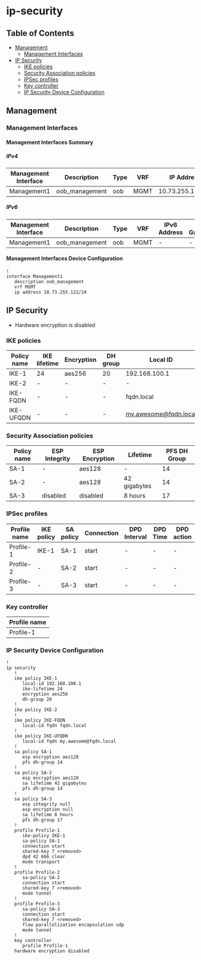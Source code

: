 # ip-security

## Table of Contents

- [Management](#management)
  - [Management Interfaces](#management-interfaces)
- [IP Security](#ip-security-1)
  - [IKE policies](#ike-policies)
  - [Security Association policies](#security-association-policies)
  - [IPSec profiles](#ipsec-profiles)
  - [Key controller](#key-controller)
  - [IP Security Device Configuration](#ip-security-device-configuration)

## Management

### Management Interfaces

#### Management Interfaces Summary

##### IPv4

| Management Interface | Description | Type | VRF | IP Address | Gateway |
| -------------------- | ----------- | ---- | --- | ---------- | ------- |
| Management1 | oob_management | oob | MGMT | 10.73.255.122/24 | 10.73.255.2 |

##### IPv6

| Management Interface | Description | Type | VRF | IPv6 Address | IPv6 Gateway |
| -------------------- | ----------- | ---- | --- | ------------ | ------------ |
| Management1 | oob_management | oob | MGMT | - | - |

#### Management Interfaces Device Configuration

```eos
!
interface Management1
   description oob_management
   vrf MGMT
   ip address 10.73.255.122/24
```

## IP Security

- Hardware encryption is disabled

### IKE policies

| Policy name | IKE lifetime | Encryption | DH group | Local ID |
| ----------- | ------------ | ---------- | -------- | -------- |
| IKE-1 | 24 | aes256 | 20 | 192.168.100.1 |
| IKE-2 | - | - | - | - |
| IKE-FQDN | - | - | - | fqdn.local |
| IKE-UFQDN | - | - | - | my.awesome@fqdn.local |

### Security Association policies

| Policy name | ESP Integrity | ESP Encryption | Lifetime | PFS DH Group |
| ----------- | ------------- | -------------- | -------- | ------------ |
| SA-1 | - | aes128 | - | 14 |
| SA-2 | - | aes128 | 42 gigabytes | 14 |
| SA-3 | disabled | disabled | 8 hours | 17 |

### IPSec profiles

| Profile name | IKE policy | SA policy | Connection | DPD Interval | DPD Time | DPD action | Mode | Flow Parallelization |
| ------------ | ---------- | ----------| ---------- | ------------ | -------- | ---------- | ---- | -------------------- |
| Profile-1 | IKE-1 | SA-1 | start | - | - | - | transport | - |
| Profile-2 | - | SA-2 | start | - | - | - | tunnel | False |
| Profile-3 | - | SA-3 | start | - | - | - | tunnel | True |

### Key controller

| Profile name |
| ------------ |
| Profile-1 |

### IP Security Device Configuration

```eos
!
ip security
   !
   ike policy IKE-1
      local-id 192.168.100.1
      ike-lifetime 24
      encryption aes256
      dh-group 20
   !
   ike policy IKE-2
   !
   ike policy IKE-FQDN
      local-id fqdn fqdn.local
   !
   ike policy IKE-UFQDN
      local-id fqdn my.awesome@fqdn.local
   !
   sa policy SA-1
      esp encryption aes128
      pfs dh-group 14
   !
   sa policy SA-2
      esp encryption aes128
      sa lifetime 42 gigabytes
      pfs dh-group 14
   !
   sa policy SA-3
      esp integrity null
      esp encryption null
      sa lifetime 8 hours
      pfs dh-group 17
   !
   profile Profile-1
      ike-policy IKE-1
      sa-policy SA-1
      connection start
      shared-key 7 <removed>
      dpd 42 666 clear
      mode transport
   !
   profile Profile-2
      sa-policy SA-2
      connection start
      shared-key 7 <removed>
      mode tunnel
   !
   profile Profile-3
      sa-policy SA-3
      connection start
      shared-key 7 <removed>
      flow parallelization encapsulation udp
      mode tunnel
   !
   key controller
      profile Profile-1
   hardware encryption disabled
```
